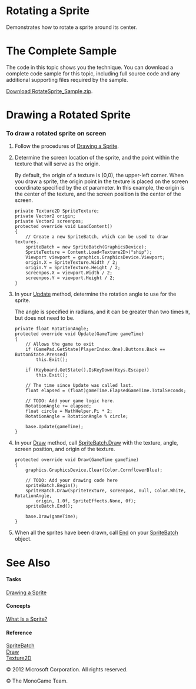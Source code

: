 

# Rotating a Sprite

Demonstrates how to rotate a sprite around its center.

# The Complete Sample

The code in this topic shows you the technique. You can download a complete code sample for this topic, including full source code and any additional supporting files required by the sample.

[Download RotateSprite_Sample.zip](http://go.microsoft.com/fwlink/?LinkId=258722).

# Drawing a Rotated Sprite

### To draw a rotated sprite on screen

1.  Follow the procedures of [Drawing a Sprite](2DGraphicsHowTo_Draw_Sprite.md).
    
2.  Determine the screen location of the sprite, and the point within the texture that will serve as the origin.
    
    By default, the origin of a texture is (0,0), the upper-left corner. When you draw a sprite, the origin point in the texture is placed on the screen coordinate specified by the _at_ parameter. In this example, the origin is the center of the texture, and the screen position is the center of the screen.
    
    ```
    private Texture2D SpriteTexture;
    private Vector2 origin;
    private Vector2 screenpos;
    protected override void LoadContent()
    {
        // Create a new SpriteBatch, which can be used to draw textures.
        spriteBatch = new SpriteBatch(GraphicsDevice);
        SpriteTexture = Content.Load<Texture2D>("ship");
        Viewport viewport = graphics.GraphicsDevice.Viewport;
        origin.X = SpriteTexture.Width / 2;
        origin.Y = SpriteTexture.Height / 2;
        screenpos.X = viewport.Width / 2;
        screenpos.Y = viewport.Height / 2;
    }
    ```
    
3.  In your [Update](M_Microsoft_Xna_Framework_Game_Update.md) method, determine the rotation angle to use for the sprite.
    
    The angle is specified in radians, and it can be greater than two times π, but does not need to be.
    
    ```
    private float RotationAngle;
    protected override void Update(GameTime gameTime)
    {
        // Allows the game to exit
        if (GamePad.GetState(PlayerIndex.One).Buttons.Back == ButtonState.Pressed)
            this.Exit();
    
        if (Keyboard.GetState().IsKeyDown(Keys.Escape))
            this.Exit();
    
        // The time since Update was called last.
        float elapsed = (float)gameTime.ElapsedGameTime.TotalSeconds;
    
        // TODO: Add your game logic here.
        RotationAngle += elapsed;
        float circle = MathHelper.Pi * 2;
        RotationAngle = RotationAngle % circle;
    
        base.Update(gameTime);
    }
    ```
    
4.  In your [Draw](M_Microsoft_Xna_Framework_Game_Draw.md) method, call [SpriteBatch.Draw](O_M_Microsoft_Xna_Framework_Graphics_SpriteBatch_Draw.md) with the texture, angle, screen position, and origin of the texture.
    
    ```
    protected override void Draw(GameTime gameTime)
    {
        graphics.GraphicsDevice.Clear(Color.CornflowerBlue);
    
        // TODO: Add your drawing code here
        spriteBatch.Begin();
        spriteBatch.Draw(SpriteTexture, screenpos, null, Color.White, RotationAngle,
            origin, 1.0f, SpriteEffects.None, 0f);
        spriteBatch.End();
    
        base.Draw(gameTime);
    }
    ```
    
5.  When all the sprites have been drawn, call [End](M_Microsoft_Xna_Framework_Graphics_SpriteBatch_End.md) on your [SpriteBatch](T_Microsoft_Xna_Framework_Graphics_SpriteBatch.md) object.
    

# See Also

#### Tasks

[Drawing a Sprite](2DGraphicsHowTo_Draw_Sprite.md)  

#### Concepts

[What Is a Sprite?](Sprite_Overview.md)  

#### Reference

[SpriteBatch](T_Microsoft_Xna_Framework_Graphics_SpriteBatch.md)  
[Draw](O_M_Microsoft_Xna_Framework_Graphics_SpriteBatch_Draw.md)  
[Texture2D](T_Microsoft_Xna_Framework_Graphics_Texture2D.md)  

© 2012 Microsoft Corporation. All rights reserved.  

© The MonoGame Team.
